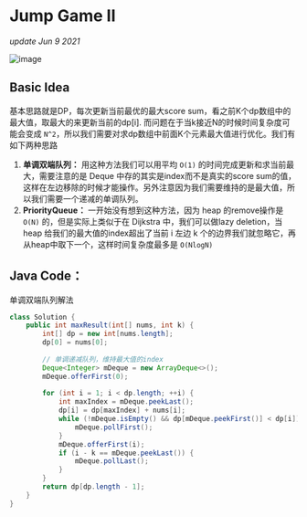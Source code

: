 # Jump Game II
_update Jun 9 2021_

![image](https://user-images.githubusercontent.com/24964756/121459126-87a8e100-c95f-11eb-88d8-df5a72ee5389.png)

## Basic Idea
基本思路就是DP，每次更新当前最优的最大score sum，看之前K个dp数组中的最大值，取最大的来更新当前的dp[i]. 而问题在于当k接近N的时候时间复杂度可能会变成 `N^2`，所以我们需要对求dp数组中前面K个元素最大值进行优化。我们有如下两种思路

1. **单调双端队列：** 用这种方法我们可以用平均 `O(1)` 的时间完成更新和求当前最大，需要注意的是 Deque 中存的其实是index而不是真实的score sum的值，这样在左边移除的时候才能操作。另外注意因为我们需要维持的是最大值，所以我们需要一个递减的单调队列。
2. **PriorityQueue：** 一开始没有想到这种方法，因为 heap 的remove操作是 `O(N)` 的，但是实际上类似于在 Dijkstra 中，我们可以做lazy deletion，当 heap 给我们的最大值的index超出了当前 i 左边 k 个的边界我们就忽略它，再从heap中取下一个，这样时间复杂度最多是 `O(NlogN)`

## Java Code：
单调双端队列解法
```java
class Solution {
    public int maxResult(int[] nums, int k) {
        int[] dp = new int[nums.length];
        dp[0] = nums[0];
        
        // 单调递减队列，维持最大值的index
        Deque<Integer> mDeque = new ArrayDeque<>();
        mDeque.offerFirst(0);
        
        for (int i = 1; i < dp.length; ++i) {
            int maxIndex = mDeque.peekLast();
            dp[i] = dp[maxIndex] + nums[i];
            while (!mDeque.isEmpty() && dp[mDeque.peekFirst()] < dp[i]) {
                mDeque.pollFirst();
            }
            mDeque.offerFirst(i);
            if (i - k == mDeque.peekLast()) {
                mDeque.pollLast();
            }
        }
        return dp[dp.length - 1];
    }
}
```
